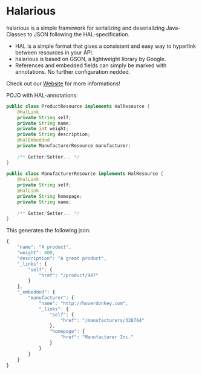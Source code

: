 Halarious
=========
halarious is a simple framework for serializing and deserializing Java-Classes to JSON following the HAL-specification. 
- HAL is a simple format that gives a consistent and easy way to hyperlink between resources in your API.
- halarious is based on GSON, a lightweight library by Google.
- References and embedded fields can simply be marked with annotations. No further configuration nedded.

Check out our [Website](http://www.halarious.ch) for more informations!

POJO with HAL-annotations:
```java
public class ProductResource implements HalResource {
    @HalLink
    private String self;
    private String name;
    private int weight;
    private String description;
    @HalEmbedded
    private ManufacturerResource manufacturer;
 
    /** Getter/Setter... */
}
 
public class ManufacturerResource implements HalResource {
    @HalLink
    private String self;
    @HalLink
    private String homepage;
    private String name;
 
    /** Getter/Setter... */
}
```

This generates the following json:
```javascript
{
    "name": "A product",
    "weight": 400,
    "description": "A great product",
    "_links": {
        "self": {
            "href": "/product/987"
        }
    },
    "_embedded": {
        "manufacturer": {
            "name": "http://hoverdonkey.com",
            "_links": {
                "self": {
                    "href": "/manufacturers/328764"
                },
                "homepage": {
                    "href": "Manufacturer Inc."
                }
            }
        }
    }
}
```
